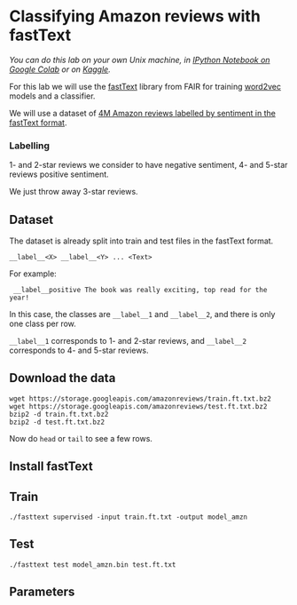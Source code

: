 # Classifying Amazon reviews with fastText

*You can do this lab on your own Unix machine, in [IPython Notebook on Google Colab](https://colab.research.google.com/drive/1yelP5eE0lIMXQaXeOq5vlnOby99VAUnz) or on [Kaggle](https://www.kaggle.com/bittlingmayer/amazonreviews/home).*

For this lab we will use the [fastText](https://github.com/facebookresearch/fastText) library from FAIR for training [word2vec](https://www.youtube.com/watch?v=ERibwqs9p38) models and a classifier.

We will use a dataset of [4M Amazon reviews labelled by sentiment in the fastText format](https://www.kaggle.com/bittlingmayer/amazonreviews/home). 

### Labelling

1- and 2-star reviews we consider to have negative sentiment, 4- and 5-star reviews positive sentiment.

We just throw away 3-star reviews.

## Dataset

The dataset is already split into train and test files in the fastText format.

`__label__<X> __label__<Y> ... <Text>`


For example:

` __label__positive The book was really exciting, top read for the year!`


In this case, the classes are `__label__1` and `__label__2`, and there is only one class per row.


`__label__1` corresponds to 1- and 2-star reviews, and `__label__2` corresponds to 4- and 5-star reviews. 


## Download the data

```
wget https://storage.googleapis.com/amazonreviews/train.ft.txt.bz2
wget https://storage.googleapis.com/amazonreviews/test.ft.txt.bz2
bzip2 -d train.ft.txt.bz2
bzip2 -d test.ft.txt.bz2
```
Now do `head` or `tail` to see a few rows.

## Install fastText


## Train

```
./fasttext supervised -input train.ft.txt -output model_amzn
```

## Test

```
./fasttext test model_amzn.bin test.ft.txt
```

## Parameters

